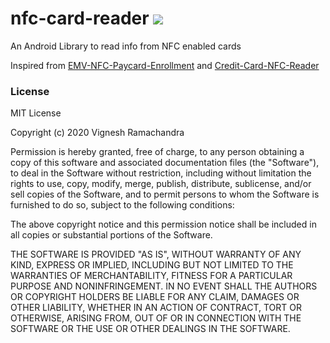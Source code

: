 # nfc-card-reader [![](https://jitpack.io/v/vickyramachandra/nfc-card-reader.svg)](https://jitpack.io/#vickyramachandra/nfc-card-reader)

An Android Library to read info from NFC enabled cards

Inspired from [EMV-NFC-Paycard-Enrollment](https://github.com/devnied/EMV-NFC-Paycard-Enrollment) and [Credit-Card-NFC-Reader](https://github.com/pro100svitlo/Credit-Card-NFC-Reader)

### License
MIT License

Copyright (c) 2020 Vignesh Ramachandra

Permission is hereby granted, free of charge, to any person obtaining a copy
of this software and associated documentation files (the "Software"), to deal
in the Software without restriction, including without limitation the rights
to use, copy, modify, merge, publish, distribute, sublicense, and/or sell
copies of the Software, and to permit persons to whom the Software is
furnished to do so, subject to the following conditions:

The above copyright notice and this permission notice shall be included in all
copies or substantial portions of the Software.

THE SOFTWARE IS PROVIDED "AS IS", WITHOUT WARRANTY OF ANY KIND, EXPRESS OR
IMPLIED, INCLUDING BUT NOT LIMITED TO THE WARRANTIES OF MERCHANTABILITY,
FITNESS FOR A PARTICULAR PURPOSE AND NONINFRINGEMENT. IN NO EVENT SHALL THE
AUTHORS OR COPYRIGHT HOLDERS BE LIABLE FOR ANY CLAIM, DAMAGES OR OTHER
LIABILITY, WHETHER IN AN ACTION OF CONTRACT, TORT OR OTHERWISE, ARISING FROM,
OUT OF OR IN CONNECTION WITH THE SOFTWARE OR THE USE OR OTHER DEALINGS IN THE
SOFTWARE.
